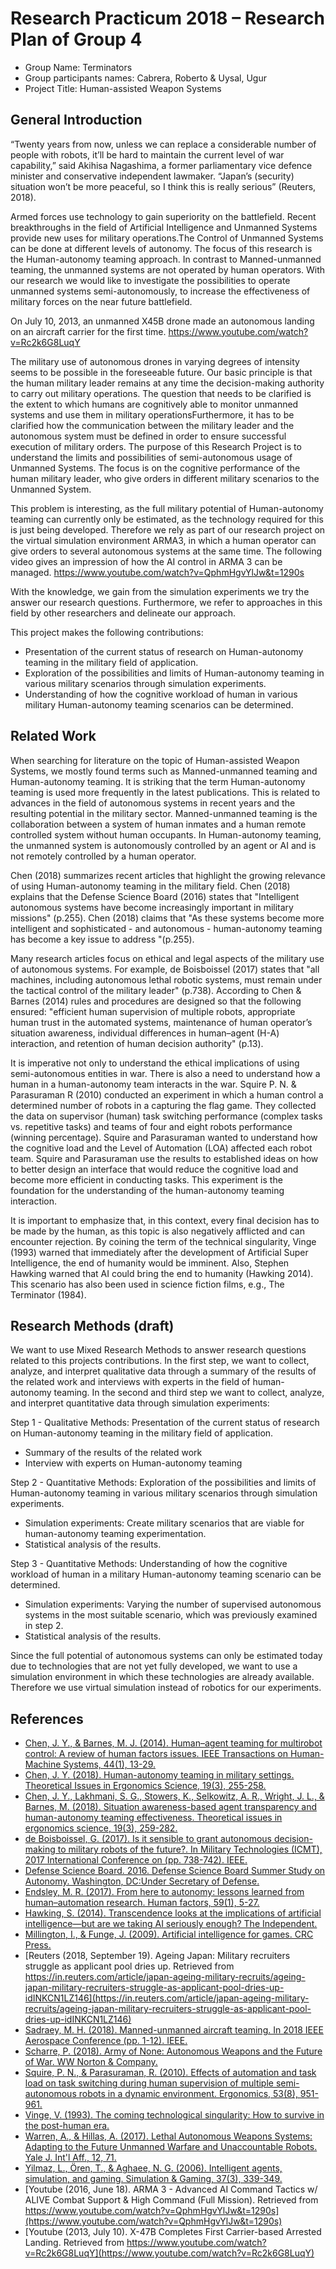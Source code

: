 # Research Practicum 2018 – Research Plan of Group 4

* Group Name: Terminators
* Group participants names: Cabrera, Roberto & Uysal, Ugur
* Project Title: Human-assisted Weapon Systems

## General Introduction

“Twenty years from now, unless we can replace a considerable number of people with robots, it’ll be hard to maintain the current level of war capability,” said Akihisa Nagashima, a former parliamentary vice defence minister and conservative independent lawmaker. “Japan’s (security) situation won’t be more peaceful, so I think this is really serious” (Reuters, 2018). 

Armed forces use technology to gain superiority on the battlefield. Recent breakthroughs in the field of Artificial Intelligence and Unmanned Systems provide new uses for military operations.The Control of Unmanned Systems can be done at different levels of autonomy. The focus of this research is the Human-autonomy teaming approach. In contrast to Manned-unmanned teaming, the unmanned systems are not operated by human operators. With our research we would like to investigate the possibilities to operate unmanned systems semi-autonomously, to increase the effectiveness of military forces on the near future battlefield.

On July 10, 2013, an unmanned X45B drone made an autonomous landing on an aircraft carrier for the first time.
https://www.youtube.com/watch?v=Rc2k6G8LuqY

The military use of autonomous drones in varying degrees of intensity seems to be possible in the foreseeable future.
Our basic principle is that the human military leader remains at any time the decision-making authority to carry out military operations. The question that needs to be clarified is the extent to which humans are cognitively able to monitor unmanned systems and use them in military operationsFurthermore, it has to be clarified how the communication between the military leader and the autonomous system must be defined in order to ensure successful execution of military orders. The purpose of this Research Project is to understand the limits and possibilities of semi-autonomous usage of Unmanned Systems. The focus is on the cognitive performance of the human military leader, who give orders in different military scenarios to the Unmanned System.

This problem is interesting, as the full military potential of Human-autonomy teaming can currently only be estimated, as the technology required for this is just being developed. Therefore we rely as part of our research project on the virtual simulation environment ARMA3, in which a human operator can give orders to several autonomous systems at the same time. The following video gives an impression of how the AI control in ARMA 3 can be managed. https://www.youtube.com/watch?v=QphmHgvYlJw&t=1290s

With the knowledge, we gain from the simulation experiments we try the answer our research questions. Furthermore, we refer to approaches in this field by other researchers and delineate our approach.

This project makes the following contributions:
* Presentation of the current status of research on Human-autonomy teaming in the military field of application.
* Exploration of the possibilities and limits of Human-autonomy teaming in various military scenarios through simulation experiments.
* Understanding of how the cognitive workload of human in various military Human-autonomy teaming scenarios can be determined.

## Related Work

When searching for literature on the topic of Human-assisted Weapon Systems, we mostly found terms such as Manned-unmanned teaming and Human-autonomy teaming. It is striking that the term Human-autonomy teaming is used more frequently in the latest publications. This is related to advances in the field of autonomous systems in recent years and the resulting potential in the military sector. Manned-unmanned teaming is the collaboration between a system of human inmates and a human remote controlled system without human occupants. In Human-autonomy teaming, the unmanned system is autonomously controlled by an agent or AI and is not remotely controlled by a human operator.

Chen (2018) summarizes recent articles that highlight the growing relevance of using Human-autonomy teaming in the military field. Chen (2018) explains that the Defense Science Board (2016) states that "Intelligent autonomous systems have become increasingly important in military missions" (p.255). Chen (2018) claims that "As these systems become more intelligent and sophisticated - and autonomous - human-autonomy teaming has become a key issue to address "(p.255).

Many research articles focus on ethical and legal aspects of the military use of autonomous systems. 
For example, de Boisboissel (2017) states that "all machines, including autonomous lethal robotic systems, must remain under the tactical control of the military leader" (p.738). According to Chen & Barnes (2014) rules and procedures are designed so that the following ensured: "efficient human supervision of multiple robots, appropriate human trust in the automated systems, maintenance of human operator’s situation awareness, individual differences in human–agent (H-A) interaction, and retention of human decision authority" (p.13).

It is imperative not only to understand the ethical implications of using semi-autonomous entities in war.  There is also a need to understand how a human in a human-autonomy team interacts in the war.  Squire P. N. & Parasuraman R (2010) conducted an experiment in which a human control a determined number of robots in a capturing the flag game.  They collected the data on supervisor (human) task switching performance (complex tasks vs. repetitive tasks) and teams of four and eight robots performance (winning percentage). Squire and Parasuraman wanted to understand how the cognitive load and the Level of Automation (LOA) affected each robot team.  Squire and Parasuraman use the results to established ideas on how to better design an interface that would reduce the cognitive load and become more efficient in conducting tasks.  This experiment is the foundation for the understanding of the human-autonomy teaming interaction.

It is important to emphasize that, in this context, every final decision has to be made by the human, as this topic is also negatively afflicted and can encounter rejection. By coining the term of the technical singularity, Vinge (1993) warned that immediately after the development of Artificial Super Intelligence, the end of humanity would be imminent. Also, Stephen Hawking warned that AI could bring the end to humanity (Hawking 2014). This scenario has also been used in science fiction films, e.g., The Terminator (1984).

## Research Methods (draft)

We want to use Mixed Research Methods to answer research questions related to this projects contributions. In the first step, we want to collect, analyze, and interpret qualitative data through a summary of the results of the related work and interviews with experts in the field of human-autonomy teaming. In the second and third step we want to collect, analyze, and interpret quantitative data through simulation experiments:

Step 1 - Qualitative Methods: 
Presentation of the current status of research on Human-autonomy teaming in the military field of application.
* Summary of the results of the related work 
* Interview with experts on Human-autonomy teaming 
	
Step 2 - Quantitative Methods: 
Exploration of the possibilities and limits of Human-autonomy teaming in various military scenarios through simulation experiments.
* Simulation experiments: Create military scenarios that are viable for human-autonomy teaming experimentation.
* Statistical analysis of the results.
	    
Step 3 - Quantitative Methods: 
Understanding of how the cognitive workload of human in a military Human-autonomy teaming scenario can be determined.
* Simulation experiments: Varying the number of supervised autonomous systems in the most suitable scenario, which was previously examined in step 2.
* Statistical analysis of the results.

Since the full potential of autonomous systems can only be estimated today due to technologies that are not yet fully developed, we want to use a simulation environment in which these technologies are already available. Therefore we use virtual simulation instead of robotics for our experiments.

## References 

* [Chen, J. Y., & Barnes, M. J. (2014). Human–agent teaming for multirobot control: A review of human factors issues. IEEE Transactions on Human-Machine Systems, 44(1), 13-29.](https://ieeexplore.ieee.org/document/6697830/)
* [Chen, J. Y. (2018). Human-autonomy teaming in military settings. Theoretical Issues in Ergonomics Science, 19(3), 255-258.](https://www.tandfonline.com/doi/abs/10.1080/1463922X.2017.1397229)
* [Chen, J. Y., Lakhmani, S. G., Stowers, K., Selkowitz, A. R., Wright, J. L., & Barnes, M. (2018). Situation awareness-based agent transparency and human-autonomy teaming effectiveness. Theoretical issues in ergonomics science, 19(3), 259-282.](https://www.tandfonline.com/doi/abs/10.1080/1463922X.2017.1315750)
* [de Boisboissel, G. (2017). Is it sensible to grant autonomous decision-making to military robots of the future?. In Military Technologies (ICMT), 2017 International Conference on (pp. 738-742). IEEE.](https://ieeexplore.ieee.org/document/7988854/)
* [Defense Science Board. 2016. Defense Science Board Summer Study on Autonomy. Washington, DC:Under Secretary of Defense.](https://www.hsdl.org/?view&did=794641)
* [Endsley, M. R. (2017). From here to autonomy: lessons learned from human–automation research. Human factors, 59(1), 5-27.](http://journals.sagepub.com/doi/10.1177/0018720816681350)
* [Hawking, S. (2014). Transcendence looks at the implications of artificial intelligence—but are we taking AI seriously enough? The Independent.](https://www.independent.co.uk/news/science/stephen-hawking-transcendence-looks-at-the-implications-of-artificial-intelligence-but-are-we-taking-9313474.html)
* [Millington, I., & Funge, J. (2009). Artificial intelligence for games. CRC Press.](https://www.crcpress.com/Artificial-Intelligence-for-Games/Millington-Millington-Funge/p/book/9780123747310)
* [Reuters (2018, September 19). Ageing Japan: Military recruiters struggle as applicant pool dries up. Retrieved from https://in.reuters.com/article/japan-ageing-military-recruits/ageing-japan-military-recruiters-struggle-as-applicant-pool-dries-up-idINKCN1LZ146](https://in.reuters.com/article/japan-ageing-military-recruits/ageing-japan-military-recruiters-struggle-as-applicant-pool-dries-up-idINKCN1LZ146)
* [Sadraey, M. H. (2018). Manned-unmanned aircraft teaming. In 2018 IEEE Aerospace Conference (pp. 1-12). IEEE.](https://ieeexplore.ieee.org/document/8396747/)
* [Scharre, P. (2018). Army of None: Autonomous Weapons and the Future of War. WW Norton & Company.](https://books.google.com/books?hl=de&lr=&id=sjMsDwAAQBAJ&oi=fnd&pg=PT7&dq=Army+of+None&ots=T8z0gGG0IW&sig=nIZIAWaqnNoPhMiFCTqo5gdNHeY#v=onepage&q=Army%20of%20None&f=false)
* [Squire, P. N., & Parasuraman, R. (2010). Effects of automation and task load on task switching during human supervision of multiple semi-autonomous robots in a dynamic environment. Ergonomics, 53(8), 951-961.](https://www.tandfonline.com/doi/full/10.1080/00140139.2010.489969)
* [Vinge, V. (1993). The coming technological singularity: How to survive in the post-human era.](https://edoras.sdsu.edu/~vinge/misc/singularity.html)
* [Warren, A., & Hillas, A. (2017). Lethal Autonomous Weapons Systems: Adapting to the Future Unmanned Warfare and Unaccountable Robots. Yale J. Int'l Aff., 12, 71.](https://heinonline.org/HOL/LandingPage?handle=hein.journals/yaljoina12&div=12&id=&page=)
* [Yilmaz, L., Ören, T., & Aghaee, N. G. (2006). Intelligent agents, simulation, and gaming. Simulation & Gaming, 37(3), 339-349.](http://journals.sagepub.com/doi/abs/10.1177/1046878106289089)
* [Youtube (2016, June 18). ARMA 3 - Advanced AI Command Tactics w/ ALIVE Combat Support & High Command (Full Mission). Retrieved from https://www.youtube.com/watch?v=QphmHgvYlJw&t=1290s](https://www.youtube.com/watch?v=QphmHgvYlJw&t=1290s)
* [Youtube (2013, July 10). X-47B Completes First Carrier-based Arrested Landing. Retrieved from https://www.youtube.com/watch?v=Rc2k6G8LuqY](https://www.youtube.com/watch?v=Rc2k6G8LuqY)

